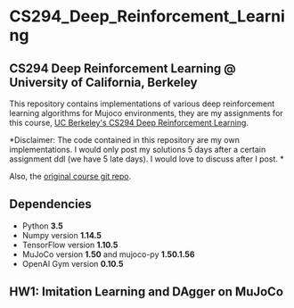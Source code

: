 # CS294_Deep_Reinforcement_Learning

## CS294 Deep Reinforcement Learning @ University of California, Berkeley
This repository contains implementations of various deep reinforcement learning algorithms for Mujoco environments, they are my assignments for this course, [UC Berkeley's CS294 Deep Reinforcement Learning](http://rail.eecs.berkeley.edu/deeprlcourse/).

*Disclaimer: The code contained in this repository are my own implementations. I would only post my solutions 5 days after a certain assignment ddl (we have 5 late days). I would love to discuss after I post. *

Also, the [original course git repo](https://github.com/Russzheng/CS294_Deep_Reinforcement_Learning.git). 

## Dependencies
* Python **3.5**
* Numpy version **1.14.5**
* TensorFlow version **1.10.5**
* MuJoCo version **1.50** and mujoco-py **1.50.1.56**
* OpenAI Gym version **0.10.5**

## HW1: Imitation Learning and DAgger on MuJoCo
